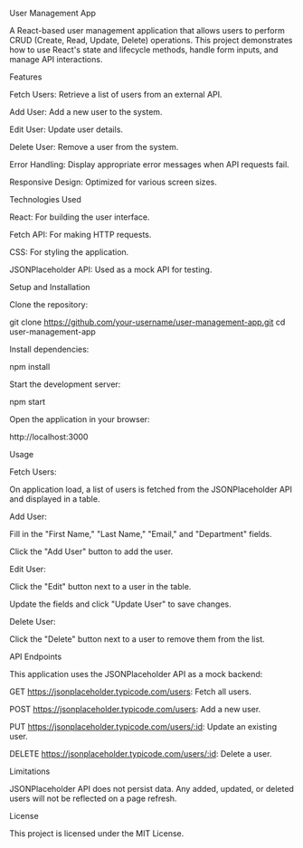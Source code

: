 User Management App

A React-based user management application that allows users to perform CRUD (Create, Read, Update, Delete) operations. This project demonstrates how to use React's state and lifecycle methods, handle form inputs, and manage API interactions.

Features

Fetch Users: Retrieve a list of users from an external API.

Add User: Add a new user to the system.

Edit User: Update user details.

Delete User: Remove a user from the system.

Error Handling: Display appropriate error messages when API requests fail.

Responsive Design: Optimized for various screen sizes.

Technologies Used

React: For building the user interface.

Fetch API: For making HTTP requests.

CSS: For styling the application.

JSONPlaceholder API: Used as a mock API for testing.

Setup and Installation

Clone the repository:

git clone https://github.com/your-username/user-management-app.git cd user-management-app

Install dependencies:

npm install

Start the development server:

npm start

Open the application in your browser:

http://localhost:3000

Usage

Fetch Users:

On application load, a list of users is fetched from the JSONPlaceholder API and displayed in a table.

Add User:

Fill in the "First Name," "Last Name," "Email," and "Department" fields.

Click the "Add User" button to add the user.

Edit User:

Click the "Edit" button next to a user in the table.

Update the fields and click "Update User" to save changes.

Delete User:

Click the "Delete" button next to a user to remove them from the list. 

API Endpoints

This application uses the JSONPlaceholder API as a mock backend:

GET https://jsonplaceholder.typicode.com/users: Fetch all users.

POST https://jsonplaceholder.typicode.com/users: Add a new user.

PUT https://jsonplaceholder.typicode.com/users/:id: Update an existing user.

DELETE https://jsonplaceholder.typicode.com/users/:id: Delete a user.

Limitations

JSONPlaceholder API does not persist data. Any added, updated, or deleted users will not be reflected on a page refresh.


License

This project is licensed under the MIT License.